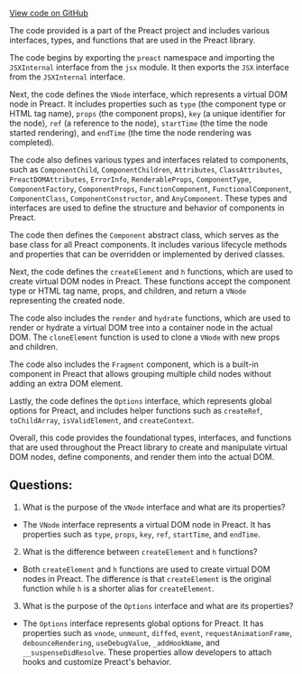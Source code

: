 [View code on GitHub](https://github.com/preactjs/preact/src/index.d.ts)

The code provided is a part of the Preact project and includes various interfaces, types, and functions that are used in the Preact library.

The code begins by exporting the `preact` namespace and importing the `JSXInternal` interface from the `jsx` module. It then exports the `JSX` interface from the `JSXInternal` interface.

Next, the code defines the `VNode` interface, which represents a virtual DOM node in Preact. It includes properties such as `type` (the component type or HTML tag name), `props` (the component props), `key` (a unique identifier for the node), `ref` (a reference to the node), `startTime` (the time the node started rendering), and `endTime` (the time the node rendering was completed).

The code also defines various types and interfaces related to components, such as `ComponentChild`, `ComponentChildren`, `Attributes`, `ClassAttributes`, `PreactDOMAttributes`, `ErrorInfo`, `RenderableProps`, `ComponentType`, `ComponentFactory`, `ComponentProps`, `FunctionComponent`, `FunctionalComponent`, `ComponentClass`, `ComponentConstructor`, and `AnyComponent`. These types and interfaces are used to define the structure and behavior of components in Preact.

The code then defines the `Component` abstract class, which serves as the base class for all Preact components. It includes various lifecycle methods and properties that can be overridden or implemented by derived classes.

Next, the code defines the `createElement` and `h` functions, which are used to create virtual DOM nodes in Preact. These functions accept the component type or HTML tag name, props, and children, and return a `VNode` representing the created node.

The code also includes the `render` and `hydrate` functions, which are used to render or hydrate a virtual DOM tree into a container node in the actual DOM. The `cloneElement` function is used to clone a `VNode` with new props and children.

The code also includes the `Fragment` component, which is a built-in component in Preact that allows grouping multiple child nodes without adding an extra DOM element.

Lastly, the code defines the `Options` interface, which represents global options for Preact, and includes helper functions such as `createRef`, `toChildArray`, `isValidElement`, and `createContext`.

Overall, this code provides the foundational types, interfaces, and functions that are used throughout the Preact library to create and manipulate virtual DOM nodes, define components, and render them into the actual DOM.
## Questions: 
 1. What is the purpose of the `VNode` interface and what are its properties?
- The `VNode` interface represents a virtual DOM node in Preact. It has properties such as `type`, `props`, `key`, `ref`, `startTime`, and `endTime`.

2. What is the difference between `createElement` and `h` functions?
- Both `createElement` and `h` functions are used to create virtual DOM nodes in Preact. The difference is that `createElement` is the original function while `h` is a shorter alias for `createElement`.

3. What is the purpose of the `Options` interface and what are its properties?
- The `Options` interface represents global options for Preact. It has properties such as `vnode`, `unmount`, `diffed`, `event`, `requestAnimationFrame`, `debounceRendering`, `useDebugValue`, `_addHookName`, and `__suspenseDidResolve`. These properties allow developers to attach hooks and customize Preact's behavior.